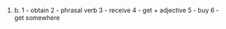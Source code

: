 1. 
    b.
        1 - obtain
        2 - phrasal verb
        3 - receive
        4 - get + adjective
        5 - buy
        6 - get somewhere
